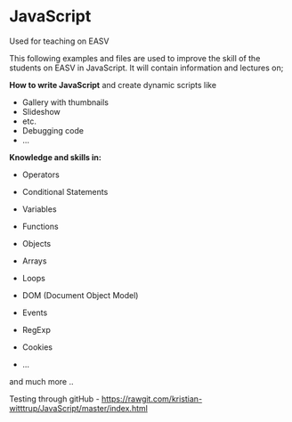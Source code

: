 # JavaScript #
Used for teaching on EASV

This following examples and files are used to improve the skill of the students on EASV in JavaScript.
It will contain information and lectures on;

**How to write JavaScript** and create dynamic scripts like 
* Gallery with thumbnails
* Slideshow
* etc.
* Debugging code
* ...


**Knowledge and skills in:**


* Operators
* Conditional Statements
* Variables
* Functions
* Objects
* Arrays
* Loops

* DOM (Document Object Model)
* Events
* RegExp
* Cookies
* ...

and much more ..

Testing through gitHub - https://rawgit.com/kristian-witttrup/JavaScript/master/index.html
